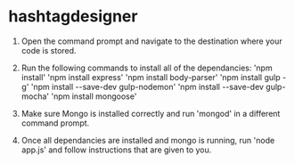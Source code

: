 # hashtagdesigner

1.  Open the command prompt and navigate to the destination where your code is stored.

2. Run the following commands to install all of the dependancies:
    'npm install'
    'npm install express'
    'npm install body-parser'
    'npm install gulp -g'
    'npm install --save-dev gulp-nodemon'
    'npm install --save-dev gulp-mocha'
    'npm install mongoose'

3. Make sure Mongo is installed correctly and run 'mongod' in a different command prompt.

4. Once all dependancies are installed and mongo is running, run 'node app.js' and follow instructions that are given to you.
